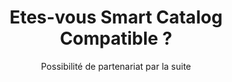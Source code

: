 ---
slug: x-presentation
title: Etes-vous Smart Catalog Compatible ?
category: smartcatalog
subcategory: alternative
sort: 1
subtitle: Possibilité de partenariat par la suite
description: Un très court questionnaire pour savoir si vous pouvez digitaliser votre catalogue produit et pour nous apporter de précieuses informations sur notre solution.
alt-button: Par ici
alt-button-link: https://kathleenmenut.typeform.com/to/t4h1E0
alternative: yes
---